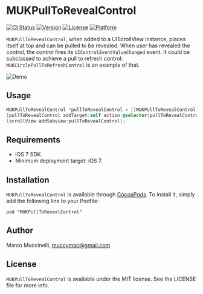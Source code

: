 # MUKPullToRevealControl

[![CI Status](http://img.shields.io/travis/muccy/MUKPullToRevealControl.svg?style=flat)](https://travis-ci.org/muccy/MUKPullToRevealControl)
[![Version](https://img.shields.io/cocoapods/v/MUKPullToRevealControl.svg?style=flat)](http://cocoadocs.org/docsets/MUKPullToRevealControl)
[![License](https://img.shields.io/cocoapods/l/MUKPullToRevealControl.svg?style=flat)](http://cocoadocs.org/docsets/MUKPullToRevealControl)
[![Platform](https://img.shields.io/cocoapods/p/MUKPullToRevealControl.svg?style=flat)](http://cocoadocs.org/docsets/MUKPullToRevealControl)

`MUKPullToRevealControl`, when added to a UIScrollView instance, places itself at top and can be pulled to be revealed. When user has revealed the control, the control fires its `UIControlEventValueChanged` event.
It could be subclassed to achieve a pull to refresh control: `MUKCirclePullToRefreshControl` is an example of that.

![Demo](http://cl.ly/image/2K3w1L060n2k/Senza_titolo.gif)

## Usage

````objective-c
MUKPullToRevealControl *pullToRevealControl = [[MUKPullToRevealControl alloc] init];
[pullToRevealControl addTarget:self action:@selector(pullToRevealControlTriggered:) forControlEvents:UIControlEventValueChanged];
[scrollView addSubview:pullToRevealControl];
````

## Requirements

* iOS 7 SDK.
* Minimum deployment target: iOS 7.

## Installation

`MUKPullToRevealControl` is available through [CocoaPods](http://cocoapods.org). To install
it, simply add the following line to your Podfile:

    pod "MUKPullToRevealControl"

## Author

Marco Muccinelli, muccymac@gmail.com

## License

`MUKPullToRevealControl` is available under the MIT license. See the LICENSE file for more info.
